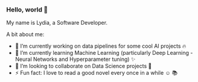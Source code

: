 ### Hello, world 👋

My name is Lydia, a Software Developer. 

A bit about me:

- 🔭 I’m currently working on data pipelines for some cool AI projects :fire:
- 🌱 I’m currently learning Machine Learning (particularly Deep Learning - Neural Networks and Hyperparameter tuning) :sparkles:
- 👯 I’m looking to collaborate on Data Science projects :file_folder:
- ⚡ Fun fact: I love to read a good novel every once in a while :relaxed: :books:

